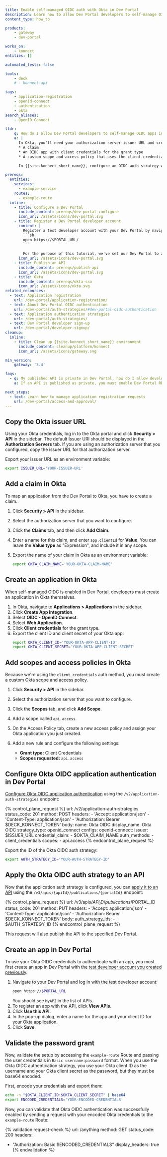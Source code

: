 ```yaml
---
title: Enable self-managed OIDC auth with Okta in Dev Portal
description: Learn how to allow Dev Portal developers to self-manage OIDC apps in Okta.
content_type: how_to

products:
    - gateway
    - dev-portal

works_on:
    - konnect
entities: []

automated_tests: false

tools:
    - deck
    # - konnect-api

tags:
    - application-registration
    - openid-connect
    - authentication
    - okta
search_aliases:
    - OpenID Connect

tldr:
    q: How do I allow Dev Portal developers to self-manage OIDC apps in Okta?
    a: |
      In Okta, you'll need your authorization server issuer URL and create the following:
      * A claim
      * An OIDC app with client credentials for the grant type
      * A custom scope and access policy that uses the client credentials grant and your Okta app

      In {{site.konnect_short_name}}, configure an OIDC auth strategy with your Okta issuer URL, your Okta claim name, `client_credentials` for the `auth_methods`, and your custom Okta scope. Any developers who register an application with an API with this authentication strategy applied to it can authenticate by sending `Authorization: Basic $OKTA_CLIENT_ID:$OKTA_CLIENT_SECRET` as a header, where `$OKTA_CLIENT_ID:$OKTA_CLIENT_SECRET` are base64 encoded.

prereqs:
  entities:
    services:
      - example-service
    routes:
      - example-route
  inline:
    - title: Configure a Dev Portal
      include_content: prereqs/dev-portal-configure
      icon_url: /assets/icons/dev-portal.svg
    - title: Register a Dev Portal developer account
      content: |
        Register a test developer account with your Dev Portal by navigating to your Dev Portal and clicking **Sign up**:
        ```sh
        open https://$PORTAL_URL/
        ```
        
        For the purpose of this tutorial, we've set our Dev Portal to automatically approve developer registrations. 
      icon_url: /assets/icons/dev-portal.svg
    - title: Publish an API
      include_content: prereqs/publish-api
      icon_url: /assets/icons/dev-portal.svg
    - title: Okta
      include_content: prereqs/okta-sso
      icon_url: /assets/icons/okta.svg
related_resources:
  - text: Application registration
    url: /dev-portal/application-registration/
  - text: About Dev Portal OIDC authentication
    url: /dev-portal/auth-strategies/#dev-portal-oidc-authentication
  - text: Application authentication strategies
    url: /dev-portal/auth-strategies/
  - text: Dev Portal developer sign-up
    url: /dev-portal/developer-signup/
cleanup:
  inline:
    - title: Clean up {{site.konnect_short_name}} environment
      include_content: cleanup/platform/konnect
      icon_url: /assets/icons/gateway.svg

min_version:
    gateway: '3.4'

faqs:
  - q: My published API is private in Dev Portal, how do I allow developers to see it?
    a: If an API is published as private, you must enable Dev Portal RBAC and [developers must sign in](/dev-portal/developer-signup/) to see APIs.

next_steps:
  - text: Learn how to manage application registration requests
    url: /dev-portal/access-and-approval/
---
```


## Copy the Okta issuer URL

Using your Okta credentials, log in to the Okta portal and click **Security > API** in the sidebar. The default Issuer URI should be displayed in the **Authorization Servers** tab. If you are using an authorization server that you configured, copy the issuer URL for that authorization server.

Export your issuer URL as an environment variable:
```sh
export ISSUER_URL='YOUR-ISSUER-URL'
```

## Add a claim in Okta

To map an application from the Dev Portal to Okta, you have to create a claim.

1. Click **Security > API** in the sidebar.

3. Select the authorization server that you want to configure.

4. Click the **Claims** tab, and then click **Add Claim**.

5. Enter a name for this claim, and enter `app.clientId` for **Value**. You can leave the **Value type** as "Expression", and include it in any scope.

1. Export the name of your claim in Okta as an environment variable:
   ```sh
   export OKTA_CLAIM_NAME='YOUR-OKTA-CLAIM-NAME'
   ```

## Create an application in Okta

When self-managed OIDC is enabled in Dev Portal, developers must create an application in Okta themselves.

1. In Okta, navigate to **Applications > Applications** in the sidebar.
1. Click **Create App Integration**.
1. Select **OIDC - OpenID Connect**.
1. Select **Web Application**.
1. Click **Client credentials** for the grant type.
1. Export the client ID and client secret of your Okta app:
   ```sh
   export OKTA_CLIENT_ID='YOUR-OKTA-APP-CLIENT-ID'
   export OKTA_CLIENT_SECRET='YOUR-OKTA-APP-CLIENT-SECRET'
   ```

## Add scopes and access policies in Okta

Because we're using the `client_credentials` auth method, you must create a custom Okta scope and access policy. 

1. Click **Security > API** in the sidebar.

3. Select the authorization server that you want to configure.

4. Click the **Scopes** tab, and click **Add Scope**.

1. Add a scope called `api.access`. 

1. On the Access Policy tab, create a new access policy and assign your Okta application you just created.

1. Add a new rule and configure the following settings:
   * **Grant type:** Client Credentials
   * **Scopes requested:** `api.access` 

## Configure Okta OIDC application authentication in Dev Portal

[Configure Okta OIDC application authentication](/api/konnect/application-auth-strategies/v2/#/operations/create-app-auth-strategy) using the `/v2/application-auth-strategies` endpoint:

<!--vale off-->
{% control_plane_request %}
url: /v2/application-auth-strategies
status_code: 201
method: POST
headers:
    - 'Accept: application/json'
    - 'Content-Type: application/json'
    - 'Authorization: Bearer $DECK_KONNECT_TOKEN'
body:
    name: Okta OIDC
    display_name: Okta OIDC
    strategy_type: openid_connect
    configs:
        openid-connect:
            issuer: $ISSUER_URL
            credential_claim: 
            - $OKTA_CLAIM_NAME
            auth_methods: 
            - client_credentials
            scopes: 
            - api.access
{% endcontrol_plane_request %}
<!--vale on-->

Export the ID of the Okta OIDC auth strategy:

```sh
export AUTH_STRATEGY_ID='YOUR-AUTH-STRATEGY-ID'
```

## Apply the Okta OIDC auth strategy to an API

Now that the application auth strategy is configured, you can [apply it to an API](/api/konnect/api-builder/v3/#/operations/publish-api-to-portal) using the `/v3/apis/{apiId}/publications/{portalId}` endpoint:

<!--vale off-->
{% control_plane_request %}
url: /v3/apis/$API_ID/publications/$PORTAL_ID
status_code: 201
method: PUT
headers:
    - 'Accept: application/json'
    - 'Content-Type: application/json'
    - 'Authorization: Bearer $DECK_KONNECT_TOKEN'
body:
    auth_strategy_ids: 
    - $AUTH_STRATEGY_ID
{% endcontrol_plane_request %}
<!--vale on-->

This request will also publish the API to the specified Dev Portal.

## Create an app in Dev Portal

To use your Okta OIDC credentials to authenticate with an app, you must first create an app in Dev Portal with the [test developer account you created previously](/how-to/enable-oidc-auth-for-dev-portal/#create-a-dev-portal-developer-account).

1. Navigate to your Dev Portal and log in with the test developer account:
   ```sh
   open https://$PORTAL_URL
   ```
   You should see `MyAPI` in the list of APIs.
1. To register an app with the API, click **View APIs**.
1. Click **Use this API**.
1. In the pop-up dialog, enter a name for the app and your client ID for your Okta application.
1. Click **Save**.

## Validate the password grant

Now, validate the setup by accessing the `example-route` Route and passing the user credentials in `Basic username:password` format. When you use the Okta OIDC authentication strategy, you use your Okta client ID as the username and your Okta client secret as the password, but they must be base64 encoded.

First, encode your credentials and export them:
```sh
echo -n "$OKTA_CLIENT_ID:$OKTA_CLIENT_SECRET" | base64
export ENCODED_CREDENTIALS='YOUR-ENCODED-CREDENTIALS'
```

Now, you can validate that Okta OIDC authentication was successfully enabled by sending a request with your encoded Okta credentials to the `example-route` Route:

{% validation request-check %}
url: /anything
method: GET
status_code: 200
headers:
  - "Authorization: Basic $ENCODED_CREDENTIALS"
display_headers: true
{% endvalidation %}




